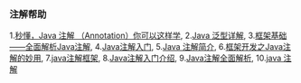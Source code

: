 ### 注解帮助
1.[秒懂，Java 注解 （Annotation）你可以这样学](http://blog.csdn.net/briblue/article/details/73824058),   2.[Java 泛型详解](http://www.importnew.com/26387.html),   3.[框架基础——全面解析Java注解](http://www.cnblogs.com/Qian123/p/5256084.html),   4.[Java注解入门](http://www.cnblogs.com/linjiqin/p/4441691.html),   5.[Java 注解简介](http://www.cnblogs.com/xuningchuanblogs/p/7763225.html),   6.[框架开发之Java注解的妙用](http://www.importnew.com/23564.html),   7.[java注解框架](http://www.cnblogs.com/deman/p/5519901.html),   8.[Java注解入门介绍](http://blog.csdn.net/lb850747906/article/details/52145346),    9.[Java注解全面解析](http://www.cnblogs.com/longshiyVip/p/5189525.html),   10.[java 注解](http://www.cnblogs.com/xiaomoxian/p/5199601.html)